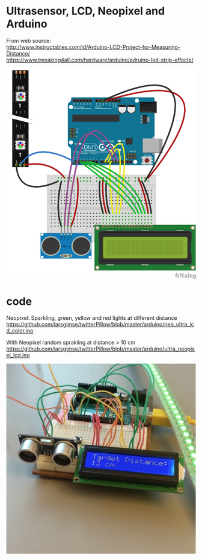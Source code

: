 # Ultrasensor, LCD, Neopixel and Arduino 

From web source:<br>
http://www.instructables.com/id/Arduino-LCD-Project-for-Measuring-Distance/<br>
https://www.tweaking4all.com/hardware/arduino/adruino-led-strip-effects/<br>

<img src="https://github.com/larsgimse/twitterPillow/blob/master/ultra_lcd_neopixel_arduino_bb.png">

# code

Neopixel: Sparkling, green, yellow and red lights at different distance
https://github.com/larsgimse/twitterPillow/blob/master/arduino/neo_ultra_lcd_color.ino

With Neopixel random sprakling at distance > 10 cm
https://github.com/larsgimse/twitterPillow/blob/master/arduino/ultra_neopixel_lcd.ino

<a href="https://www.instagram.com/p/BfiNY8PFYOw"><img src="https://github.com/larsgimse/twitterPillow/blob/master/ultra_lcd_neopixel_.png"></a>
